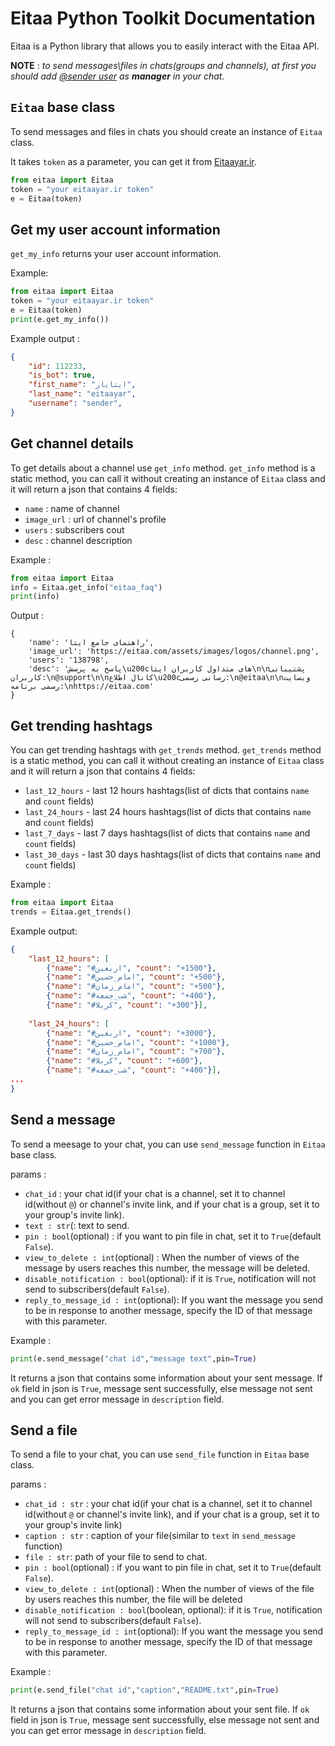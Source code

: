 # Eitaa Python Toolkit Documentation
Eitaa is a Python library that allows you to easily interact with the Eitaa API.

**NOTE** : *to send messages\files in chats(groups and channels), at first you should add [@sender user](https://eitaa.com/sender) as **manager** in your chat.*

## `Eitaa` base class
To send messages and files in chats you should create an instance of `Eitaa` class.

It takes `token` as a parameter, you can get it from [Eitaayar.ir](https://eitaayar.ir/).

```py
from eitaa import Eitaa
token = "your eitaayar.ir token"
e = Eitaa(token)
```

## Get my user account information
`get_my_info` returns your user account information.

Example:
```py
from eitaa import Eitaa
token = "your eitaayar.ir token"
e = Eitaa(token)
print(e.get_my_info())
```

Example output :
```json
{
    "id": 112233,
    "is_bot": true,
    "first_name": "ایتایار",
    "last_name": "eitaayar",
    "username": "sender",
}
```

## Get channel details
To get details about a channel use `get_info` method.
`get_info` method is a static method, you can call it without creating an instance of `Eitaa` class and it will return a json that contains 4 fields:
- `name` : name of channel
- `image_url` : url of channel's profile
- `users` : subscribers cout
- `desc` : channel description

Example :
```py
from eitaa import Eitaa
info = Eitaa.get_info("eitaa_faq")
print(info)
```

Output :
```
{
    'name': 'راهنمای جامع ایتا', 
    'image_url': 'https://eitaa.com/assets/images/logos/channel.png', 
    'users': '138798', 
    'desc': 'پاسخ به پرسش\u200cهای متداول کاربران ایتا\n\nپشتیبانی کاربران:\n@support\n\nکانال اطلاع\u200cرسانی رسمی:\n@eitaa\n\nوبسایت رسمی برنامه:\nhttps://eitaa.com'
}
```

## Get trending hashtags
You can get trending hashtags with `get_trends` method.
`get_trends` method is a static method, you can call it without creating an instance of `Eitaa` class and it will return a json that contains 4 fields:
- `last_12_hours` - last 12 hours hashtags(list of dicts that contains `name` and `count` fields)
- `last_24_hours` - last 24 hours hashtags(list of dicts that contains `name` and `count` fields)
- `last_7_days` - last 7 days hashtags(list of dicts that contains `name` and `count` fields)
- `last_30_days` - last 30 days hashtags(list of dicts that contains `name` and `count` fields)

Example :
```py
from eitaa import Eitaa
trends = Eitaa.get_trends()
```

Example output:
```json
{
    "last_12_hours": [
        {"name": "#اربعین", "count": "+1500"}, 
        {"name": "#امام_حسین", "count": "+500"}, 
        {"name": "#امام_زمان", "count": "+500"}, 
        {"name": "#شب_جمعه", "count": "+400"}, 
        {"name": "#کربلا", "count": "+300"}], 
    
    "last_24_hours": [
        {"name": "#اربعین", "count": "+3000"}, 
        {"name": "#امام_حسین", "count": "+1000"}, 
        {"name": "#امام_زمان", "count": "+700"}, 
        {"name": "#کربلا", "count": "+600"}, 
        {"name": "#شب_جمعه", "count": "+400"}],
...
}
```

## Send a message
To send a meesage to your chat, you can use `send_message` function in `Eitaa` base class.

params :
- `chat_id` : your chat id(if your chat is a channel, set it to channel id(without `@`) or channel's invite link, and if your chat is a group, set it to your group's invite link).
- `text : str`(: text to send.
- `pin : bool`(optional) : if you want to pin file in chat, set it to `True`(default `False`).
- `view_to_delete : int`(optional) : When the number of views of the message by users reaches this number, the message will be deleted.
- `disable_notification : bool`(optional): if it is `True`, notification will not send to subscribers(default `False`).
- `reply_to_message_id : int`(optional): If you want the message you send to be in response to another message, specify the ID of that message with this parameter.

Example :
```py
print(e.send_message("chat id","message text",pin=True)
```

It returns a json that contains some information about your sent message.
If `ok` field in json is `True`, message sent successfully, else message not sent and you can get error message in `description` field.

## Send a file
To send a file to your chat, you can use `send_file` function in `Eitaa` base class.

params :
- `chat_id : str` : your chat id(if your chat is a channel, set it to channel id(without `@` or channel's invite link), and if your chat is a group, set it to your group's invite link)
- `caption : str` : caption of your file(similar to `text` in `send_message` function)
- `file : str`: path of your file to send to chat.
- `pin : bool`(optional) : if you want to pin file in chat, set it to `True`(default `False`).
- `view_to_delete : int`(optional) : When the number of views of the file by users reaches this number, the file will be deleted
- `disable_notification : bool`(boolean, optional): if it is `True`, notification will not send to subscribers(default `False`).
- `reply_to_message_id : int`(optional): If you want the message you send to be in response to another message, specify the ID of that message with this parameter.

Example :
```py
print(e.send_file("chat id","caption","README.txt",pin=True)
```

It returns a json that contains some information about your sent file.
If `ok` field in json is `True`, message sent successfully, else message not sent and you can get error message in `description` field.